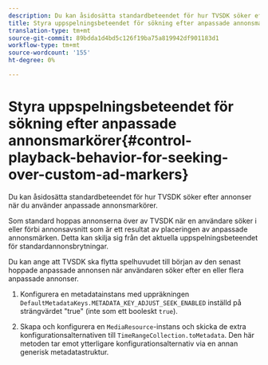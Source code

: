 ```yaml
---
description: Du kan åsidosätta standardbeteendet för hur TVSDK söker efter annonser när du använder anpassade annonsmarkörer.
title: Styra uppspelningsbeteendet för sökning efter anpassade annonsmarkörer
translation-type: tm+mt
source-git-commit: 89bdda1d4bd5c126f19ba75a819942df901183d1
workflow-type: tm+mt
source-wordcount: '155'
ht-degree: 0%

---
```



# Styra uppspelningsbeteendet för sökning efter anpassade annonsmarkörer{#control-playback-behavior-for-seeking-over-custom-ad-markers}

Du kan åsidosätta standardbeteendet för hur TVSDK söker efter annonser när du använder anpassade annonsmarkörer.

Som standard hoppas annonserna över av TVSDK när en användare söker i eller förbi annonsavsnitt som är ett resultat av placeringen av anpassade annonsmärken. Detta kan skilja sig från det aktuella uppspelningsbeteendet för standardannonsbrytningar.

Du kan ange att TVSDK ska flytta spelhuvudet till början av den senast hoppade anpassade annonsen när användaren söker efter en eller flera anpassade annonser.

1. Konfigurera en metadatainstans med uppräkningen `DefaultMetadataKeys.METADATA_KEY_ADJUST_SEEK_ENABLED` inställd på strängvärdet &quot;true&quot; (inte som ett booleskt `true`).

1. Skapa och konfigurera en `MediaResource`-instans och skicka de extra konfigurationsalternativen till `TimeRangeCollection.toMetadata`. Den här metoden tar emot ytterligare konfigurationsalternativ via en annan generisk metadatastruktur.


